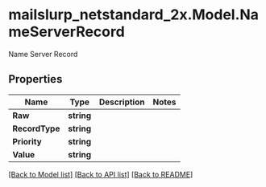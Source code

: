# mailslurp_netstandard_2x.Model.NameServerRecord
Name Server Record

## Properties

Name | Type | Description | Notes
------------ | ------------- | ------------- | -------------
**Raw** | **string** |  | 
**RecordType** | **string** |  | 
**Priority** | **string** |  | 
**Value** | **string** |  | 

[[Back to Model list]](../README#documentation-for-models) [[Back to API list]](../README#documentation-for-api-endpoints) [[Back to README]](../README)

